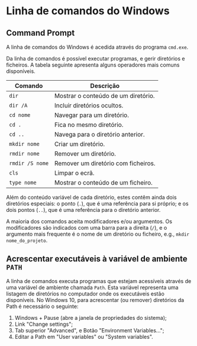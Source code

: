 # Linha de comandos do Windows

## Command Prompt

A linha de comandos do Windows é acedida através do programa `cmd.exe`.

Da linha de comandos é possível executar programas, e gerir diretórios e ficheiros. A tabela seguinte apresenta alguns operadores mais comuns disponíveis.

| Comando         | Descrição                           |
| --------------- | ----------------------------------- |
| `dir`           | Mostrar o conteúdo de um diretório. |
| `dir /A`        | Incluir diretórios ocultos.         |
| `cd nome`       | Navegar para um diretório.          |
| `cd .`          | Fica no mesmo diretório.            |
| `cd ..`         | Navega para o diretório anterior.   |
| `mkdir nome`    | Criar um diretório.                 |
| `rmdir nome`    | Remover um diretório.               |
| `rmdir /S nome` | Remover um diretório com ficheiros. |
| `cls`           | Limpar o ecrã.                      |
| `type nome`     | Mostrar o conteúdo de um ficheiro.  |

Além do conteúdo variável de cada diretório, estes contêm ainda dois diretórios especiais: o ponto (`.`), que é uma referência para si próprio; e os dois pontos (`..`), que é uma referência para o diretório anterior.

A maioria dos comandos aceita modificadores e/ou argumentos. Os modificadores são indicados com uma barra para a direita (`/`), e o argumento mais frequente é o nome de um diretório ou ficheiro, e.g., `mkdir nome_do_projeto`.

## Acrescentar executáveis à variável de ambiente `PATH`

A linha de comandos executa programas que estejam acessíveis através de uma variável de ambiente chamada `Path`. Esta variável representa uma listagem de diretórios no computador onde os executáveis estão disponíveis. No Windows 10, para acrescentar (ou remover) diretórios da Path é necessário o seguinte:

1. Windows + Pause (abre a janela de propriedades do sistema);
2. Link "Change settings";
3. Tab superior "Advanced", e Botão "Environment Variables...";
4. Editar a Path em "User variables" ou "System variables".
